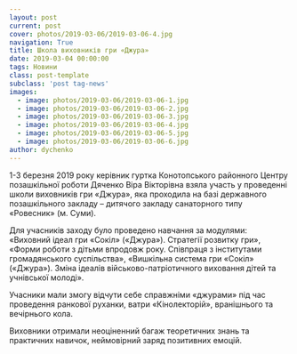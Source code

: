 ```yaml
---
layout: post
current: post
cover: photos/2019-03-06/2019-03-06-4.jpg
navigation: True
title: Школа виховників гри «Джура»
date: 2019-03-04 00:00:00
tags: Новини
class: post-template
subclass: 'post tag-news'
images:
  - image: photos/2019-03-06/2019-03-06-1.jpg
  - image: photos/2019-03-06/2019-03-06-2.jpg
  - image: photos/2019-03-06/2019-03-06-3.jpg
  - image: photos/2019-03-06/2019-03-06-4.jpg
  - image: photos/2019-03-06/2019-03-06-5.jpg
  - image: photos/2019-03-06/2019-03-06-6.jpg
author: dychenko
---
```


1-3 березня 2019 року керівник гуртка Конотопського районного Центру позашкільної роботи Дяченко Віра Вікторівна взяла участь у проведенні школи виховників гри «Джура», яка проходила на базі державного позашкільного закладу – дитячого закладу санаторного типу «Ровесник» (м. Суми).

Для учасників заходу було проведено навчання за модулями: «Виховний ідеал гри «Сокіл» («Джура»). Стратегії розвитку гри», «Форми роботи з дітьми впродовж року. Співпраця з інститутами громадянського суспільства», «Вишкільна система гри «Сокіл» («Джура»). Зміна ідеалів військово-патріотичного виховання дітей та учнівської молоді».

Учасники мали змогу відчути себе справжніми «джурами» під час проведення ранкової руханки, ватри «Кінолекторій», вранішнього та вечірнього кола.

Виховники отримали неоціненний багаж теоретичних знань та практичних навичок, неймовірний заряд позитивних емоцій.
